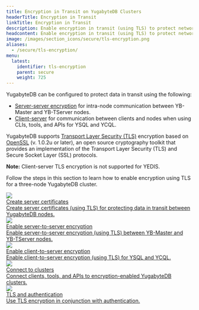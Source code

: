 ```yaml
---
title: Encryption in Transit on YugabyteDB Clusters
headerTitle: Encryption in Transit
linkTitle: Encryption in Transit
description: Enable encryption in transit (using TLS) to protect network communication.
headcontent: Enable encryption in transit (using TLS) to protect network communication.
image: /images/section_icons/secure/tls-encryption.png
aliases:
  - /secure/tls-encryption/
menu:
  latest:
    identifier: tls-encryption
    parent: secure
    weight: 725
---
```


YugabyteDB can be configured to protect data in transit using the following:

- [Server-server encryption](./server-to-server/) for intra-node communication between YB-Master and YB-TServer nodes.
- [Client-server](./client-to-server/) for communication between clients and nodes when using CLIs, tools, and APIs for YSQL and YCQL.

YugabyteDB supports [Transport Layer Security (TLS)](https://en.wikipedia.org/wiki/Transport_Layer_Security) encryption based on [OpenSSL](https://www.openssl.org) (v. 1.0.2u or later), an open source cryptography toolkit that provides an implementation of the Transport Layer Security (TLS) and Secure Socket Layer (SSL) protocols.

**Note:** Client-server TLS encryption is not supported for YEDIS.

Follow the steps in this section to learn how to enable encryption using TLS for a three-node YugabyteDB cluster.

<div class="row">

  <div class="col-12 col-md-6 col-lg-12 col-xl-6">
    <a class="section-link icon-offset" href="server-certificates/">
      <div class="head">
        <img class="icon" src="/images/section_icons/secure/tls-encryption/prepare-nodes.png" aria-hidden="true" />
        <div class="title">Create server certificates</div>
      </div>
      <div class="body">
          Create server certificates (using TLS) for protecting data in transit between YugabyteDB nodes.
      </div>
    </a>
  </div>

<!--
  <div class="col-12 col-md-6 col-lg-12 col-xl-6">
    <a class="section-link icon-offset" href="client-certificates/">
      <div class="head">
        <img class="icon" src="/images/section_icons/secure/tls-encryption/prepare-nodes.png" aria-hidden="true" />
        <div class="title">Create client certificates</div>
      </div>
      <div class="body">
          Create self-signed certificates to connect clients to YugabyteDB clusters.
      </div>
    </a>
  </div>
-->

  <div class="col-12 col-md-6 col-lg-12 col-xl-6">
    <a class="section-link icon-offset" href="server-to-server/">
      <div class="head">
        <img class="icon" src="/images/section_icons/secure/tls-encryption/server-to-server.png" aria-hidden="true" />
        <div class="title">Enable server-to-server encryption</div>
      </div>
      <div class="body">
          Enable server-to-server encryption (using TLS) between YB-Master and YB-TServer nodes.
      </div>
    </a>
  </div>

  <div class="col-12 col-md-6 col-lg-12 col-xl-6">
    <a class="section-link icon-offset" href="client-to-server/">
      <div class="head">
        <img class="icon" src="/images/section_icons/secure/tls-encryption/client-to-server.png" aria-hidden="true" />
        <div class="title">Enable client-to-server encryption</div>
      </div>
      <div class="body">
          Enable client-to-server encryption (using TLS) for YSQL and YCQL.
      </div>
    </a>
  </div>

  <div class="col-12 col-md-6 col-lg-12 col-xl-6">
    <a class="section-link icon-offset" href="connect-to-cluster/">
      <div class="head">
        <img class="icon" src="/images/section_icons/secure/tls-encryption/connect-to-cluster.png" aria-hidden="true" />
        <div class="title">Connect to clusters</div>
      </div>
      <div class="body">
          Connect clients, tools, and APIs to encryption-enabled YugabyteDB clusters.
      </div>
    </a>
  </div>

  <div class="col-12 col-md-6 col-lg-12 col-xl-6">
    <a class="section-link icon-offset" href="tls-authentication/">
      <div class="head">
        <img class="icon" src="/images/section_icons/secure/authentication.png" aria-hidden="true" />
        <div class="title">TLS and authentication</div>
      </div>
      <div class="body">
          Use TLS encryption in conjunction with authentication.
      </div>
    </a>
  </div>

</div>
